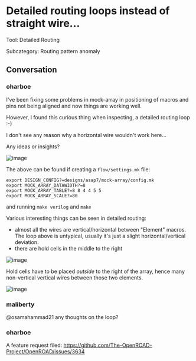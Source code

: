 # Detailed routing loops instead of straight wire...

Tool: Detailed Routing

Subcategory: Routing pattern anomaly

## Conversation

### oharboe
I've been fixing some problems in mock-array in positioning of macros and pins not being aligned and now things are working well.

However, I found this curious thing when inspecting, a detailed routing loop :-)

I don't see any reason why a horizontal wire wouldn't work here...

Any ideas or insights?

![image](https://github.com/The-OpenROAD-Project/OpenROAD/assets/2798822/381a3158-6635-452c-a270-247df28a6dae)


The above can be found if creating a `flow/settings.mk` file:

```
export DESIGN_CONFIG?=designs/asap7/mock-array/config.mk
export MOCK_ARRAY_DATAWIDTH?=8
export MOCK_ARRAY_TABLE?=8 8 4 4 5 5
export MOCK_ARRAY_SCALE?=80
```

and running `make verilog` and `make`


Various interesting things can be seen in detailed routing:

- almost all the wires are vertical/horizontal between "Element" macros. The loop above is untypical, usually it's just a slight horizontal/vertical deviation.
- there are hold cells in the middle to the right


![image](https://github.com/The-OpenROAD-Project/OpenROAD/assets/2798822/e9bca2da-5e41-4ee6-b279-e7ca375bb26a)



Hold cells have to be placed *outside* to the right of the array, hence many non-vertical vertical wires between those two elements.

![image](https://github.com/The-OpenROAD-Project/OpenROAD/assets/2798822/3a17be46-8604-498c-901f-ce375cbed5cc)


### maliberty
@osamahammad21 any thoughts on the loop?

### oharboe
A feature request filed: https://github.com/The-OpenROAD-Project/OpenROAD/issues/3634

